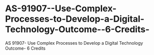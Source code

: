 # AS-91907--Use-Complex-Processes-to-Develop-a-Digital-Technology-Outcome--6-Credits-
AS 91907- Use Complex Processes to Develop a Digital Technology Outcome- 6 Credits 
